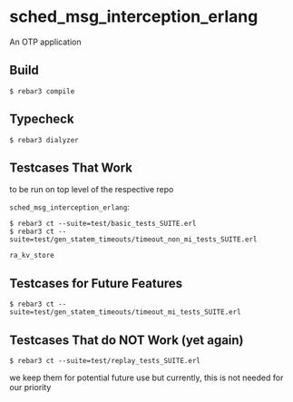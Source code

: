 sched_msg_interception_erlang
=====

An OTP application

Build
-----

    $ rebar3 compile


Typecheck
-----

    $ rebar3 dialyzer

Testcases That Work
-----
to be run on top level of the respective repo

`sched_msg_interception_erlang`:

    $ rebar3 ct --suite=test/basic_tests_SUITE.erl
    $ rebar3 ct --suite=test/gen_statem_timeouts/timeout_non_mi_tests_SUITE.erl

`ra_kv_store`
 
Testcases for Future Features
-----
    $ rebar3 ct --suite=test/gen_statem_timeouts/timeout_mi_tests_SUITE.erl


Testcases That do NOT Work (yet again)
-----

    $ rebar3 ct --suite=test/replay_tests_SUITE.erl
we keep them for potential future use but currently, this is not needed for our priority
